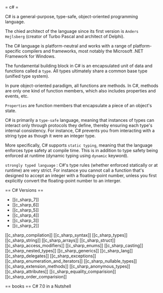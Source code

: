 = c# =

C# is a general-purpose, type-safe, object-oriented programming language.

The chied architect of the language since its first version is `Anders Hejlsberg` (creator of Turbo Pascal and architect of Delphi).

The C# language is platform-neutral and works with a range of platform-specific compilers and frameworks, most notably the Microsoft .NET Framework for Windows.

The fundamental building block in C# is an encapsulated unit of data and functions called a `type`. All types ultimately share a common base type (unified type system).

In pure object-oriented paradigm, all functions are methods. In C#, methods are only one kind of function members, which also includes properties and events, etc.

`Properties` are function members that encapsulate a piece of an object's state.


C# is primarily a `type-safe` language, meaning that instances of types can interact only through protocols they define, thereby ensuring each type's internal consistency. For instance, C# prevents you from interacting with a string type as though it were an integer type.

More specifically, C# supports `static typing`, meaning that the language enforces type safety at compile time. This is in addition to type safety being enforced at runtime (dynamic typing using `dynamic` keyword).

`strongly typed language` : C#'s type rules (whether enforced statically or at runtime) are very strict. For instance you cannot call a function that's designed to accept an integer with a floating-point number, unless you first explicitly convert the floating-point number to an interger.

== C# Versions ==
* [[c_sharp_7]]
* [[c_sharp_6]]
* [[c_sharp_5]]
* [[c_sharp_4]]
* [[c_sharp_3]]
* [[c_sharp_2]]

[[c_sharp_compilation]]
[[c_sharp_syntax]]
[[c_sharp_types]]
[[c_sharp_string]]
[[c_sharp_arrays]]
[[c_sharp_struct]]
[[c_sharp_access_modifiers]]
[[c_sharp_enums]]
[[c_sharp_casting]]
[[c_sharp_nested_types]]
[[c_sharp_generics]]
[[c_sharp_lang]]
[[c_sharp_delegates]]
[[c_sharp_exceptions]]
[[c_sharp_enumeration_and_iterators]]
[[c_sharp_nullable_types]]
[[c_sharp_extension_methods]]
[[c_sharp_anonymous_types]]
[[c_sharp_attributes]]
[[c_sharp_equality_comparision]]
[[c_sharp_order_comparision]]

== books ==
C# 7.0 in a Nutshell
